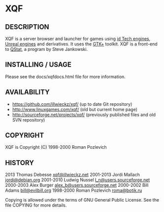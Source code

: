 XQF
===


DESCRIPTION
-----------

XQF is a server browser and launcher for games using [id Tech engines](http://en.wikipedia.org/wiki/Id_Tech), [Unreal engines](http://en.wikipedia.org/wiki/Unreal_Engine) and derivatives.
It uses the [GTK+](http://www.gtk.org/) toolkit.
XQF is a front-end to [QStat](http://qstat.sourceforge.net/), a program by Steve Jankowski.


INSTALLING / USAGE
------------------

Please see the docs/xqfdocs.html file for more information.


AVAILABILITY
------------

* https://github.com/illwieckz/xqf/ (up to date Git repository)
* http://www.linuxgames.com/xqf/ (old but current home page)
* http://sourceforge.net/projects/xqf/ (previously published files and old SVN repository)


COPYRIGHT
---------

XQF is Copyright (C) 1998-2000 Roman Pozlevich

HISTORY
-------

2013 Thomas Debesse <xqf@illwieckz.net>
2001-2013 Jordi Mallach <jordi@debian.org>
2001-2010 Ludwig Nussel <l_n@users.sourceforge.net>
2000-2003 Alex Burger <alex_b@users.sourceforge.net>
2000-2002 Bill Adams <bill@evilbill.org>
1998-2000 Roman Pozlevich <roma@botik.ru>

Copying is allowed under the terms of GNU General Public License.
See the file COPYING for more details.
